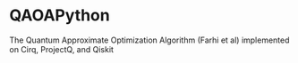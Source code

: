 # QAOAPython
The Quantum Approximate Optimization Algorithm (Farhi et al) implemented on Cirq, ProjectQ, and Qiskit
